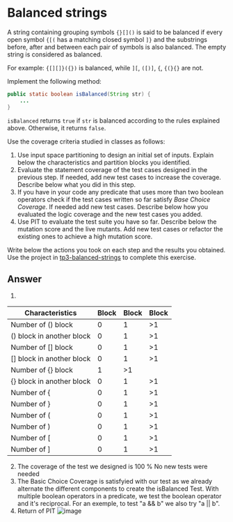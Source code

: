 # Balanced strings

A string containing grouping symbols `{}[]()` is said to be balanced if every open symbol `{[(` has a matching closed symbol `]}` and the substrings before, after and between each pair of symbols is also balanced. The empty string is considered as balanced.

For example: `{[][]}({})` is balanced, while `][`, `([)]`, `{`, `{(}{}` are not.

Implement the following method:

```java
public static boolean isBalanced(String str) {
    ...
}
```

`isBalanced` returns `true` if `str` is balanced according to the rules explained above. Otherwise, it returns `false`.

Use the coverage criteria studied in classes as follows:

1. Use input space partitioning to design an initial set of inputs. Explain below the characteristics and partition blocks you identified.
2. Evaluate the statement coverage of the test cases designed in the previous step. If needed, add new test cases to increase the coverage. Describe below what you did in this step.
3. If you have in your code any predicate that uses more than two boolean operators check if the test cases written so far satisfy *Base Choice Coverage*. If needed add new test cases. Describe below how you evaluated the logic coverage and the new test cases you added.
4. Use PIT to evaluate the test suite you have so far. Describe below the mutation score and the live mutants. Add new test cases or refactor the existing ones to achieve a high mutation score.

Write below the actions you took on each step and the results you obtained.
Use the project in [tp3-balanced-strings](../code/tp3-balanced-strings) to complete this exercise.

## Answer

1.
| Characteristics           | Block | Block | Block |
| ------------------------- | ----- | ----- | ----- |
| Number of () block        | 0     | 1     | >1    |
| () block in another block | 0     | 1     | >1    |
| Number of [] block        | 0     | 1     | >1    |
| [] block in another block | 0     | 1     | >1    |
| Number of {} block        | 1     | >1    |       |
| {} block in another block | 0     | 1     | >1    |
| Number of {               | 0     |  1    | >1    |
| Number of }               | 0     |  1    | >1    |
| Number of (               | 0     |  1    | >1    |
| Number of )               | 0     |  1    | >1    |
| Number of [               | 0     |  1    | >1    |
| Number of ]               | 0     |  1    | >1    |

2. The coverage of the test we designed is 100 % No new tests were needed
3. The Basic Choice Coverage is satisfyied with our test as we already alternate the different components to create the isBalanced Test. With multiple boolean operators in a predicate, we test the boolean operator and it's reciprocal. For an exemple, to test "a && b" we also try "a || b".
4. Return of PIT 
![image](https://user-images.githubusercontent.com/80216294/158188615-ae3468fa-86bb-4416-a385-86e5a66517b2.png)
